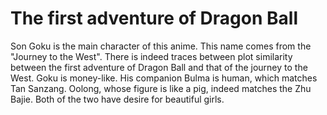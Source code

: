 # The first adventure of Dragon Ball
Son Goku is the main character of this anime.
This name comes from the "Journey to the West".
There is indeed traces between plot similarity
between the first adventure of Dragon Ball
and that of the journey to the West.
Goku is money-like. His companion Bulma
is human, which matches Tan Sanzang.
Oolong, whose figure is like a pig, indeed
matches the Zhu Bajie. Both of the two
have desire for beautiful girls.

